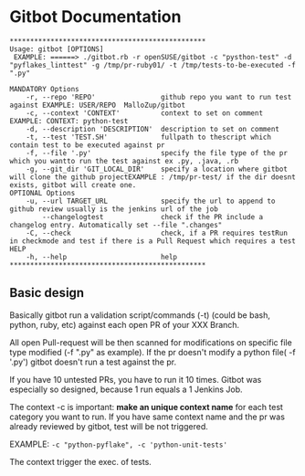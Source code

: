 # Gitbot Documentation 

```console
************************************************
Usage: gitbot [OPTIONS] 
 EXAMPLE: ======> ./gitbot.rb -r openSUSE/gitbot -c "pysthon-test" -d "pyflakes_linttest" -g /tmp/pr-ruby01/ -t /tmp/tests-to-be-executed -f ".py"

MANDATORY Options
    -r, --repo 'REPO'                github repo you want to run test against EXAMPLE: USER/REPO  MalloZup/gitbot
    -c, --context 'CONTEXT'          context to set on comment EXAMPLE: CONTEXT: python-test
    -d, --description 'DESCRIPTION'  description to set on comment
    -t, --test 'TEST.SH'             fullpath to thescript which contain test to be executed against pr
    -f, --file '.py'                 specify the file type of the pr which you wantto run the test against ex .py, .java, .rb
    -g, --git_dir 'GIT_LOCAL_DIR'    specify a location where gitbot will clone the github projectEXAMPLE : /tmp/pr-test/ if the dir doesnt exists, gitbot will create one.
OPTIONAL Options
    -u, --url TARGET_URL             specify the url to append to github review usually is the jenkins url of the job
        --changelogtest              check if the PR include a changelog entry. Automatically set --file ".changes"
    -C, --check                      check, if a PR requires testRun in checkmode and test if there is a Pull Request which requires a test
HELP
    -h, --help                       help
************************************************
```



## Basic design
Basically gitbot run a validation script/commands (-t) (could be bash, python, ruby, etc) against each open PR of your XXX Branch.

All open Pull-request will be then scanned for modifications on specific file type modified (-f ".py" as example). 
If the pr doesn't modify a python file( -f '.py') gitbot doesn't run a test against the pr.

If you have 10 untested PRs, you have to run it 10 times. 
Gitbot was especially so designed, because 1 run equals a 1 Jenkins Job.

The context  -c  is important: **make an unique context name** for each test category you want to run.
If you have same context name and the pr was already reviewed by gitbot, test will be not triggered.

EXAMPLE: 
```-c "python-pyflake", -c 'python-unit-tests'```

The context trigger the exec. of tests.

